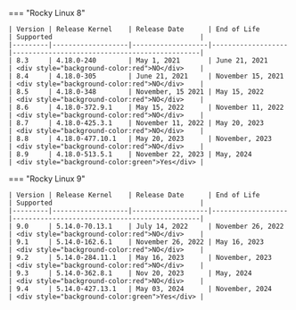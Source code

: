 === "Rocky Linux 8"

    | Version | Release Kernel    | Release Date      | End of Life       | Supported                                     |
    |---------|-------------------|-------------------|-------------------|-----------------------------------------------|
    | 8.3     | 4.18.0-240        | May 1, 2021       | June 21, 2021     | <div style="background-color:red">NO</div>    |
    | 8.4     | 4.18.0-305        | June 21, 2021     | November 15, 2021 | <div style="background-color:red">NO</div>    |
    | 8.5     | 4.18.0-348        | November, 15 2021 | May 15, 2022      | <div style="background-color:red">NO</div>    |
    | 8.6     | 4.18.0-372.9.1    | May 15, 2022      | November 11, 2022 | <div style="background-color:red">NO</div>    |
    | 8.7     | 4.18.0-425.3.1    | November 11, 2022 | May 20, 2023      | <div style="background-color:red">NO</div>    |
    | 8.8     | 4.18.0-477.10.1   | May 20, 2023      | November, 2023    | <div style="background-color:red">NO</div>    |
    | 8.9     | 4.18.0-513.5.1    | November 22, 2023 | May, 2024         | <div style="background-color:green">Yes</div> |

=== "Rocky Linux 9"

    | Version | Release Kernel    | Release Date      | End of Life       | Supported                                     |
    |---------|-------------------|-------------------|-------------------|-----------------------------------------------|
    | 9.0     | 5.14.0-70.13.1    | July 14, 2022     | November 26, 2022 | <div style="background-color:red">NO</div>    |
    | 9.1     | 5.14.0-162.6.1    | November 26, 2022 | May 16, 2023      | <div style="background-color:red">NO</div>    |
    | 9.2     | 5.14.0-284.11.1   | May 16, 2023      | November, 2023    | <div style="background-color:red">NO</div>    |
    | 9.3     | 5.14.0-362.8.1    | Nov 20, 2023      | May, 2024         | <div style="background-color:red">NO</div>    |
    | 9.4     | 5.14.0-427.13.1   | May 03, 2024      | November, 2024    | <div style="background-color:green">Yes</div> |
